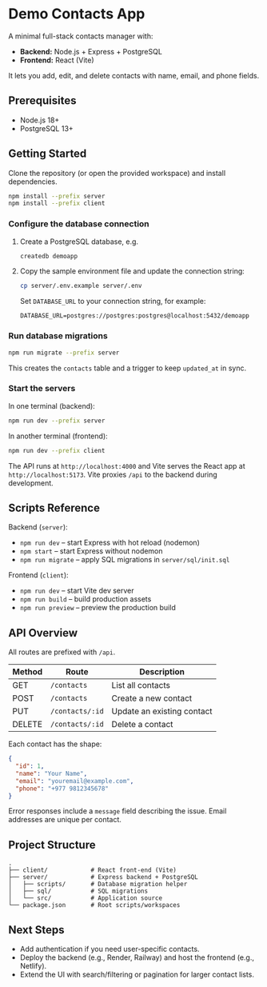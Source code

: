 # Demo Contacts App

A minimal full-stack contacts manager with:

- **Backend:** Node.js + Express + PostgreSQL
- **Frontend:** React (Vite)

It lets you add, edit, and delete contacts with name, email, and phone fields.

## Prerequisites

- Node.js 18+
- PostgreSQL 13+

## Getting Started

Clone the repository (or open the provided workspace) and install dependencies.

```bash
npm install --prefix server
npm install --prefix client
```

### Configure the database connection

1. Create a PostgreSQL database, e.g.
   ```bash
   createdb demoapp
   ```
2. Copy the sample environment file and update the connection string:
   ```bash
   cp server/.env.example server/.env
   ```
   Set `DATABASE_URL` to your connection string, for example:
   ```
   DATABASE_URL=postgres://postgres:postgres@localhost:5432/demoapp
   ```

### Run database migrations

```bash
npm run migrate --prefix server
```

This creates the `contacts` table and a trigger to keep `updated_at` in sync.

### Start the servers

In one terminal (backend):

```bash
npm run dev --prefix server
```

In another terminal (frontend):

```bash
npm run dev --prefix client
```

The API runs at `http://localhost:4000` and Vite serves the React app at `http://localhost:5173`. Vite proxies `/api` to the backend during development.

## Scripts Reference

Backend (`server`):

- `npm run dev` – start Express with hot reload (nodemon)
- `npm start` – start Express without nodemon
- `npm run migrate` – apply SQL migrations in `server/sql/init.sql`

Frontend (`client`):

- `npm run dev` – start Vite dev server
- `npm run build` – build production assets
- `npm run preview` – preview the production build

## API Overview

All routes are prefixed with `/api`.

| Method | Route           | Description                |
| ------ | --------------- | -------------------------- |
| GET    | `/contacts`     | List all contacts          |
| POST   | `/contacts`     | Create a new contact       |
| PUT    | `/contacts/:id` | Update an existing contact |
| DELETE | `/contacts/:id` | Delete a contact           |

Each contact has the shape:

```json
{
  "id": 1,
  "name": "Your Name",
  "email": "youremail@example.com",
  "phone": "+977 9812345678"
}
```

Error responses include a `message` field describing the issue. Email addresses are unique per contact.

## Project Structure

```
.
├── client/            # React front-end (Vite)
├── server/            # Express backend + PostgreSQL
│   ├── scripts/       # Database migration helper
│   ├── sql/           # SQL migrations
│   └── src/           # Application source
└── package.json       # Root scripts/workspaces
```

## Next Steps

- Add authentication if you need user-specific contacts.
- Deploy the backend (e.g., Render, Railway) and host the frontend (e.g., Netlify).
- Extend the UI with search/filtering or pagination for larger contact lists.
